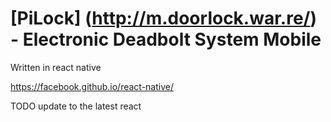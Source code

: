 # [PiLock] (http://m.doorlock.war.re/) - Electronic Deadbolt System Mobile

Written in react native

https://facebook.github.io/react-native/


TODO update to the latest react
